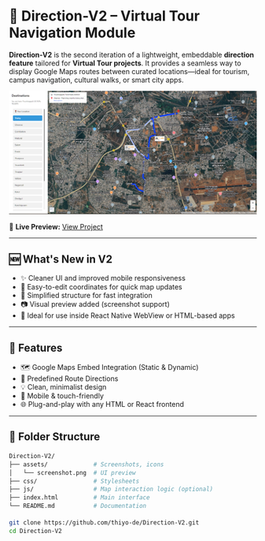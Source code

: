# 📍 Direction-V2 – Virtual Tour Navigation Module

**Direction-V2** is the second iteration of a lightweight, embeddable **direction feature** tailored for **Virtual Tour projects**. It provides a seamless way to display Google Maps routes between curated locations—ideal for tourism, campus navigation, cultural walks, or smart city apps.

![Screenshot](screenshot.png)

🔗 **Live Preview:** [View Project](https://uandi.media/Map_Directions/index.html)

---

## 🆕 What's New in V2

- ✨ Cleaner UI and improved mobile responsiveness
- 📌 Easy-to-edit coordinates for quick map updates
- 🔗 Simplified structure for fast integration
- 📷 Visual preview added (screenshot support)
- 🧱 Ideal for use inside React Native WebView or HTML-based apps

---

## 🚀 Features

- 🗺️ Google Maps Embed Integration (Static & Dynamic)
- 🧭 Predefined Route Directions
- 💡 Clean, minimalist design
- 📱 Mobile & touch-friendly
- 🌐 Plug-and-play with any HTML or React frontend

---

## 📂 Folder Structure

```bash
Direction-V2/
├── assets/             # Screenshots, icons
│   └── screenshot.png  # UI preview
├── css/                # Stylesheets
├── js/                 # Map interaction logic (optional)
├── index.html          # Main interface
└── README.md           # Documentation

git clone https://github.com/thiyo-de/Direction-V2.git
cd Direction-V2

